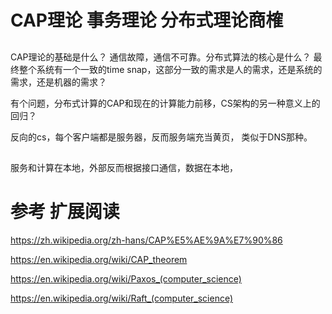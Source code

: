 #  CAP理论 事务理论  分布式理论商榷

## 
   CAP理论的基础是什么？ 通信故障，通信不可靠。分布式算法的核心是什么？ 最终整个系统有一个一致的time snap，这部分一致的需求是人的需求，还是系统的需求，还是机器的需求？

 有个问题，分布式计算的CAP和现在的计算能力前移，CS架构的另一种意义上的回归？ 

反向的cs，每个客户端都是服务器，反而服务端充当黄页， 类似于DNS那种。



##
服务和计算在本地，外部反而根据接口通信，数据在本地，


## 




# 参考  扩展阅读

https://zh.wikipedia.org/zh-hans/CAP%E5%AE%9A%E7%90%86

https://en.wikipedia.org/wiki/CAP_theorem

https://en.wikipedia.org/wiki/Paxos_(computer_science)

https://en.wikipedia.org/wiki/Raft_(computer_science)

